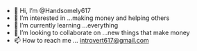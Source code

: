 - 👋 Hi, I’m @Handsomely617
- 👀 I’m interested in ...making money and helping others
- 🌱 I’m currently learning ...everything 
- 💞️ I’m looking to collaborate on ...new things that make money
- 📫 How to reach me ... introvert617@gmail.com

<!---
Handsomely617/Handsomely617 is a ✨ special ✨ repository because its `README.md` (this file) appears on your GitHub profile.
You can click the Preview link to take a look at your changes.
--->
